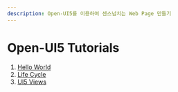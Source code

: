 ```yaml
---
description: Open-UI5를 이용하여 센스넘치는 Web Page 만들기
---
```


# Open-UI5 Tutorials

1. [Hello World](open-ui5-tutorials/open-ui5-tutorials/tutorial-01.-hello-world.md)
2. [Life Cycle](open-ui5-tutorials/open-ui5-tutorials/tutorial-02.-life-cycle.md)
3. [UI5 Views](open-ui5-tutorials/open-ui5-tutorials/tutorial-03.-ui5-views.md)



